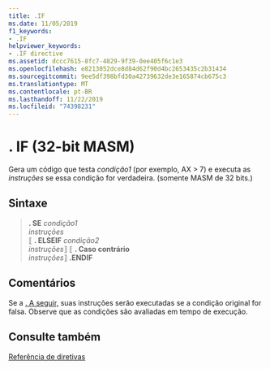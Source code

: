 ```yaml
---
title: .IF
ms.date: 11/05/2019
f1_keywords:
- .IF
helpviewer_keywords:
- .IF directive
ms.assetid: dccc7615-8fc7-4829-9f39-0ee405f6c1e3
ms.openlocfilehash: e8213052dce8d84d62f90d4bc2653435c2b31434
ms.sourcegitcommit: 9ee5df398bfd30a42739632de3e165874cb675c3
ms.translationtype: MT
ms.contentlocale: pt-BR
ms.lasthandoff: 11/22/2019
ms.locfileid: "74398231"
---
```

# <a name="if-32-bit-masm"></a>. IF (32-bit MASM)

Gera um código que testa *condição1* (por exemplo, AX > 7) e executa as *instruções* se essa condição for verdadeira. (somente MASM de 32 bits.)

## <a name="syntax"></a>Sintaxe

> **. SE** *condição1*\
> *instruções*\
> ⟦ **. ELSEIF** *condição2*\
> *instruções*⟧
> ⟦ **. Caso contrário**\
> *instruções*⟧
> **.ENDIF**

## <a name="remarks"></a>Comentários

Se a [. A seguir,](../../assembler/masm/dot-else.md) suas instruções serão executadas se a condição original for falsa. Observe que as condições são avaliadas em tempo de execução.

## <a name="see-also"></a>Consulte também

[Referência de diretivas](directives-reference.md)

